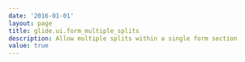 ```yaml
---
date: '2016-01-01'
layout: page
title: glide.ui.form_multiple_splits
description: Allow multiple splits within a single form section
value: true 
---
```

